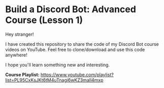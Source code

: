# Build a Discord Bot: Advanced Course (Lesson 1)

Hey stranger!

I have created this repository to share the code of my Discord Bot course videos on YouTube.
Feel free to clone/download and use this code anywhere!

I hope you'll learn something new and interesting.

**Course Playlist:** https://www.youtube.com/playlist?list=PL95CxKsJKt6tM4uTnagi6wKZ3mall4mxp